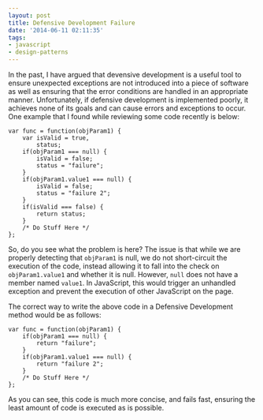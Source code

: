 ```yaml
---
layout: post
title: Defensive Development Failure
date: '2014-06-11 02:11:35'
tags:
- javascript
- design-patterns
---
```


In the past, I have argued that devensive development is a useful tool to ensure unexpected exceptions are not introduced into a piece of software as well as ensuring that the error conditions are handled in an appropriate manner. Unfortunately, if defensive development is implemented poorly, it achieves none of its goals and can cause errors and exceptions to occur. One example that I found while reviewing some code recently is below:

```
var func = function(objParam1) {
	var isValid = true,
    	status;
    if(objParam1 === null) {
    	isValid = false;
        status = "failure";
    }
    if(objParam1.value1 === null) {
    	isValid = false;
        status = "failure 2";
    }
    if(isValid === false) {
    	return status;
    }
    /* Do Stuff Here */
};
```

So, do you see what the problem is here? The issue is that while we are properly detecting that `objParam1` is null, we do not short-circuit the execution of the code, instead allowing it to fall into the check on `objParam1.value1` and whether it is null. However, `null` does not have a member named `value1`. In JavaScript, this would trigger an unhandled exception and prevent the execution of other JavaScript on the page.

The correct way to write the above code in a Defensive Development method would be as follows:

```
var func = function(objParam1) {
    if(objParam1 === null) {
    	return "failure";
    }
    if(objParam1.value1 === null) {
    	return "failure 2";
    }
    /* Do Stuff Here */
};
```

As you can see, this code is much more concise, and fails fast, ensuring the least amount of code is executed as is possible.
